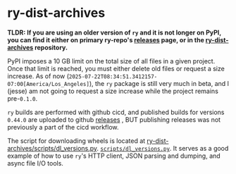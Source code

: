 # ry-dist-archives

**TLDR: If you are using an older version of `ry` and it is not longer on PyPI,
you can find it either on primary ry-repo's
[releases](https://github.com/jessekrubin/ry/releases) page, or in the
[ry-dist-archives](https://github.com/jessekrubin/ry-dist-archives)
repository.**

PyPI imposes a 10 GB limit on the total size of all files in a given project.
Once that limit is reached, you must either delete old files or request a size
increase. As of now (`2025-07-22T08:34:51.3412157-07:00[America/Los_Angeles]`),
the `ry` package is still very much in beta, and I (jesse) am not going to
request a size increase while the project remains pre-`0.1.0`.

`ry` builds are performed with github cicd, and published builds for versions
`0.44.0` are uploaded to github
[releases](https://github.com/jessekrubin/ry/releases) , BUT publishing releases
was not previously a part of the cicd workflow.

The script for downloading wheels is located at
[ry-dist-archives/scripts/dl_versions.py](https://github.com/jessekrubin/ry-dist-archives/blob/main/scripts/dl_versions.py).
[`scripts/dl_versions.py`](scripts/dl_versions.py). It serves as a good example
of how to use `ry`'s HTTP client, JSON parsing and dumping, and async file I/O
tools.

